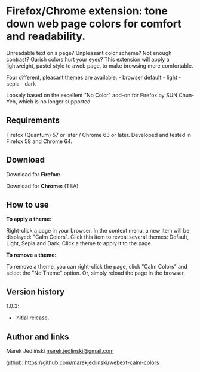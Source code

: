 # Firefox/Chrome extension: tone down web page colors for comfort and readability.

Unreadable text on a page? Unpleasant color scheme? Not enough contrast? Garish colors hurt your eyes? This extension will apply a lightweight, pastel style to aweb page, to make browsing more comfortable.

Four different, pleasant themes are available:
    - browser default
    - light
    - sepia
    - dark

Loosely based on the excellent "No Color" add-on for Firefox by SUN Chun-Yen, which is no longer supported.

## Requirements

Firefox (Quantum) 57 or later / Chrome 63 or later.
Developed and tested in Firefox 58 and Chrome 64.

## Download

Download for __Firefox:__

Download for __Chrome:__
(TBA)


## How to use

__To apply a theme:__

Right-click a page in your browser. In the context menu, a new item will be displayed: "Calm Colors". Click this item to reveal several themes: Default, Light, Sepia and Dark. Click a theme to apply it to the page.

__To remove a theme:__

To remove a theme, you can right-click the page, click "Calm Colors" and select the "No Theme" option. Or, simply reload the page in the browser.


## Version history


1.0.3:
- Initial release.

## Author and links

Marek Jedliński
marek.jedlinski@gmail.com

github:
https://github.com/marekjedlinski/webext-calm-colors
